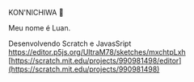 KON'NICHIWA 🥋

Meu nome é Luan.

Desenvolvendo Scratch e JavasSript
https://editor.p5js.org/UltraM78/sketches/mxchtpLxh
[https://scratch.mit.edu/projects/990981498/editor](https://scratch.mit.edu/projects/990981498)
